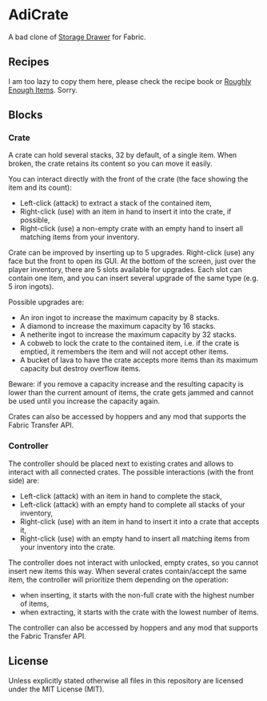 # AdiCrate

A bad clone of [Storage Drawer](https://www.curseforge.com/minecraft/mc-mods/storage-drawers) for Fabric.

## Recipes

I am too lazy to copy them here, please check the recipe book
or [Roughly Enough Items](https://www.curseforge.com/minecraft/mc-mods/roughly-enough-items). Sorry.

## Blocks

### Crate

A crate can hold several stacks, 32 by default, of a single item. When broken, the crate retains its content so you can
move it easily.

You can interact directly with the front of the crate (the face showing the item and its count):

* Left-click (attack) to extract a stack of the contained item,
* Right-click (use) with an item in hand to insert it into the crate, if possible,
* Right-click (use) a non-empty crate with an empty hand to insert all matching items from your inventory.

Crate can be improved by inserting up to 5 upgrades. Right-click (use) any face but the front to open its GUI. At the
bottom of the screen, just over the player inventory, there are 5 slots available for upgrades. Each slot can contain
one item, and you can insert several upgrade of the same type (e.g. 5 iron ingots).

Possible upgrades are:

* An iron ingot to increase the maximum capacity by 8 stacks.
* A diamond to increase the maximum capacity by 16 stacks.
* A netherite ingot to increase the maximum capacity by 32 stacks.
* A cobweb to lock the crate to the contained item, i.e. if the crate is emptied, it remembers the item and will not
  accept other items.
* A bucket of lava to have the crate accepts more items than its maximum capacity but destroy overflow items.

Beware: if you remove a capacity increase and the resulting capacity is lower than the current amount of items, the
crate gets jammed and cannot be used until you increase the capacity again.

Crates can also be accessed by hoppers and any mod that supports the Fabric Transfer API.

### Controller

The controller should be placed next to existing crates and allows to interact with all connected crates. The possible
interactions (with the front side) are:

* Left-click (attack) with an item in hand to complete the stack,
* Left-click (attack) with an empty hand to complete all stacks of your inventory,
* Right-click (use) with an item in hand to insert it into a crate that accepts it,
* Right-click (use) with an empty hand to insert all matching items from your inventory into the crate.

The controller does not interact with unlocked, empty crates, so you cannot insert new items this way. When several
crates contain/accept the same item, the controller will prioritize them depending on the operation:

* when inserting, it starts with the non-full crate with the highest number of items,
* when extracting, it starts with the crate with the lowest number of items.

The controller can also be accessed by hoppers and any mod that supports the Fabric Transfer API.

## License

Unless explicitly stated otherwise all files in this repository are licensed under the MIT License (MIT).

